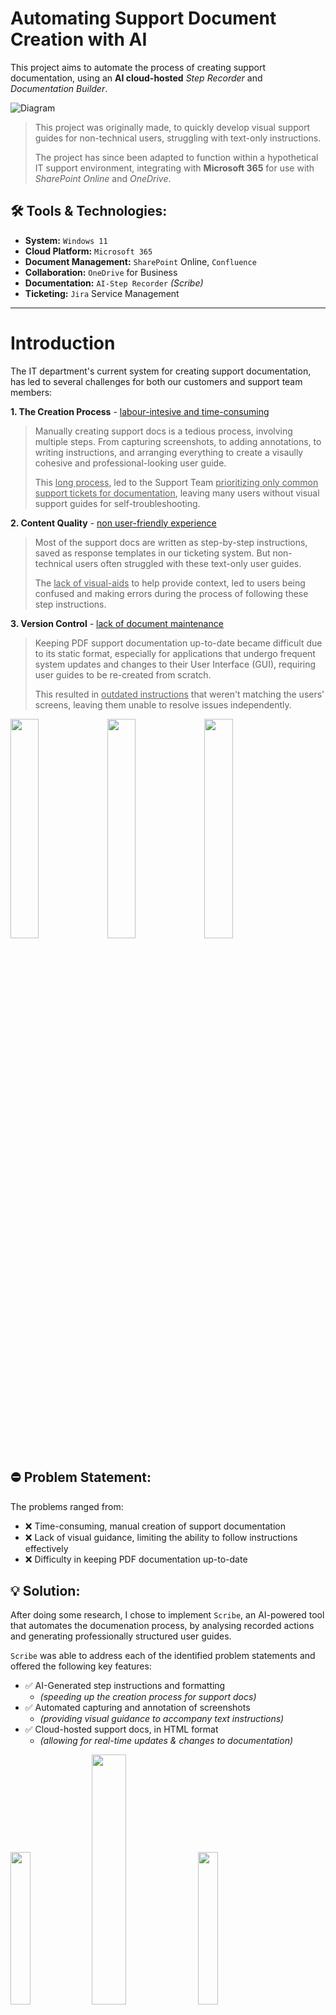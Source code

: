 # Automating Support Document Creation with AI

This project aims to automate the process of creating support documentation, using an **AI cloud-hosted** *Step Recorder* and *Documentation Builder*.

![Diagram](IMG_AI-SupportDocs-Diagram.png)

> This project was originally made, to quickly develop visual support guides for non-technical users, struggling with text-only instructions.
> 
> The project has since been adapted to function within a hypothetical IT support environment, integrating with **Microsoft 365** for use with *SharePoint Online* and *OneDrive*.

## 🛠 Tools & Technologies:

- **System:** `Windows 11`
- **Cloud Platform:** `Microsoft 365`
- **Document Management:** `SharePoint` Online, `Confluence`
- **Collaboration:** `OneDrive` for Business
- **Documentation:** `AI-Step Recorder` *(Scribe)*
- **Ticketing:** `Jira` Service Management

---

# Introduction

The IT department's current system for creating support documentation, has led to several challenges for both our customers and support team members:

**1. The Creation Process** - <ins>labour-intesive and time-consuming</ins> 

> Manually creating support docs is a tedious process, involving multiple steps. From capturing screenshots, to adding annotations, to writing instructions, and arranging everything to create a visaully cohesive and professional-looking user guide.
>
> This <ins>long process</ins>, led to the Support Team <ins>prioritizing only common support tickets for documentation</ins>, leaving many users without visual support guides for self-troubleshooting.

**2. Content Quality** - <ins>non user-friendly experience</ins>  

> Most of the support docs are written as step-by-step instructions, saved as response templates in our ticketing system. But non-technical users often struggled with these text-only user guides.
>
> The <ins>lack of visual-aids</ins>  to help provide context, led to users being confused and making errors during the process of following these step instructions.

**3. Version Control** - <ins>lack of document maintenance</ins> 

> Keeping PDF support documentation up-to-date became difficult due to its static format, especially for applications that undergo frequent system updates and changes to their User Interface (GUI), requiring user guides to be re-created from scratch.
>
> This resulted in <ins>outdated instructions</ins> that weren't matching the users' screens, leaving them unable to resolve issues independently.

<img src="IMG_CreatingUserGuide3.jpg" width="30%" height="30%" /> <img src="IMG_CreatingUserGuide2.jpg" width="30%" height="30%" /> <img src="IMG_CreatingUserGuide1.jpg" width="30%" height="30%" />

## ⛔ Problem Statement:
The problems ranged from:

- ❌ Time-consuming, manual creation of support documentation 
- ❌ Lack of visual guidance, limiting the ability to follow instructions effectively
- ❌ Difficulty in keeping PDF documentation up-to-date

## 💡 Solution:
After doing some research, I chose to implement `Scribe`, an AI-powered tool that automates the documenation process, by analysing recorded actions and generating professionally structured user guides.

`Scribe` was able to address each of the identified problem statements and offered the following key features:
- ✅ AI-Generated step instructions and formatting
  - *(speeding up the creation process for support docs)*
- ✅ Automated capturing and annotation of screenshots
  - *(providing visual guidance to accompany text instructions)*
- ✅ Cloud-hosted support docs, in HTML format
  - *(allowing for real-time updates & changes to documentation)*
 
<img src="IMG_ScibeStepRec1.png" width="25%" height="25%" /> <img src="GIF_ScribeStepRec2.gif" width="33%" height="32%" /> <img src="IMG_ScibeStepRec2.png" width="25%" height="25%" /> 

---

# 💻 Implementation:

### 1️⃣ Installation:

#### <ins>**Setup Scribe**</ins>

- Created accounts for team members and installed Scribe's AI Step Recorders, on to desktop workstations and as browser extensions.

#### <ins>**Manage Access Permissions**</ins>

- Assigned access permissions for each team member's account.

  - **Team Admin** - for Admins/Managers to adjust user access and configure settings
  - **Creator** - for Support Engineers to create, edit and delete support docs
  - **Viewer** - for End Users/Clients to reference support docs for training or troubleshooting

#### <ins>**Company Branding**</ins>

- Developed support document templates, with logos and custom hex codes to match the company's branding.

---

### 2️⃣ Migration:

- Identified high-priority articles for migration.

- Then converted exisiting PDF/Word files into Scribe-generated support docs, using the `AI Step Recorder` to screen record action steps and processes.

<img src="GIF_ScribeStepRec.gif" width="70%" height="70%" />

---

### 3️⃣ Integration:

Integration with `Microsoft 365` / Cloud services:

#### <ins>**SharePoint Online**</ins>

> Embedded Scribe docs as **HTML code** to the <ins>Communication Site</ins>, for hosting internal support documentation such as SOPs, training manuals and troubleshooting guides.
> 
> *(For private access - restricted to IT Support team members only)* 

#### <ins>**Confluence**</ins>

> Embedded Scribe docs as **HTML code** to the <ins>Knowledge Base</ins> page, for hosting public-facing users guides and FAQs.
> 
> *(For public access - customers, end-users and clients)*

#### <ins>**OneDrive for Business**</ins>

> Exported Scribe docs to **HTML**, **Markdown** and **PDF** files.
> 
> Uploaded to OneDrive's <ins>cloud storage</ins> service to serve as backup copies, and to host on different platforms.

<img src="IMG_Scribe-Export-Options.png" width="40%" height="40%" />

---

`Scribe` *-example*

<details><summary>USER GUIDE: Collaborative File Sharing on OneDrive - with Custom Permissions</summary>

<img src="IMG_ScribeDoc-FileShare-on-OneDrive-with-Permissions.png" width="80%" height="80%" />

</details>

> This support guide was created, to help a user share their project files and colloborate with Team Members on `OneDrive` for Business.
> 
> Details the process of:
> - Assigning file permissions, such as (View Only, Can Edit, Set Password).
> - Generating and sending a URL link to Team Members.

---

## 📊 Results:
The updated process for creating support documentation with **AI-Scribe**, achieved the following results:
- 📚 **Optimized Documentation Process**
>    - (AI-generated user guides, will automate the enitre process, <ins>eliminating the need to manually take screenshots</ins>, edit them, <ins>and add step instructions</ins>).
    
- 📉 **Reduced Support Ticket Volume**
>    - (Integration of visual-aids, will provide a more intuitive understanding of instructions, <ins>empowering users to resolve issues for themsleves</ins>).
    
- 😊 **Improved User Satisfaction**
>    - (Cloud-hosted support docs, will enable automatic updates, giving users access to the most accurate information, resulting in <ins>fewer errors during troubleshooting.</ins>).

---

## 🎉 Conclusion:
Automating support docs with AI-powered Scribe resulted in a streamlined documentation process, enhanced user experience, and improved version control.

---
